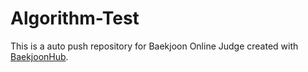 # Algorithm-Test
This is a auto push repository for Baekjoon Online Judge created with [BaekjoonHub](https://github.com/BaekjoonHub/BaekjoonHub).
